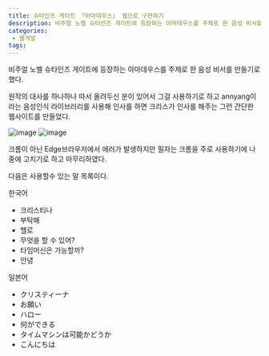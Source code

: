 ```yaml
---
title: 슈타인즈 게이트 「아마데우스」 웹으로 구현하기
description: 비주얼 노벨 슈타인즈 게이트에 등장하는 아마데우스를 주제로 한 음성 비서를 만들기로 했다.
categories:
 - 웹개발
tags:
---
```


비주얼 노벨 슈타인즈 게이트에 등장하는 아마데우스를 주제로 한 음성 비서를 만들기로 했다.

원작의 대사를 하나하나 따서 올려두신 분이 있어서 그걸 사용하기로 하고
annyang이라는 음성인식 라이브러리를 사용해
인사를 하면 크리스가 인사를 해주는 그런 간단한 웹사이트를 만들었다.

![image](https://user-images.githubusercontent.com/95138574/160237951-1d4f479d-d35e-46e4-8ad3-2d2f037fce6e.png)
![image](https://user-images.githubusercontent.com/95138574/160237945-e27ae6f0-7736-484a-b0eb-2b54de02e8d0.png)

크롬이 아닌 Edge브라우저에서 에러가 발생하지만 필자는 크롬을 주로 사용하기에 나중에 고치기로 하고 마무리하였다.

다음은 사용할수 있는 말 목록이다.


한국어

* 크리스티나 <br>
* 부탁해 <br>
* 헬로 <br>
* 무엇을 할 수 있어? <br>
* 타임머신은 가능할까? <br>
* 안녕

일본어


* クリスティーナ <br>
* お願い <br>
* ハロー <br>
* 何ができる <br>
* タイムマシンは可能かどうか <br>
* こんにちは
